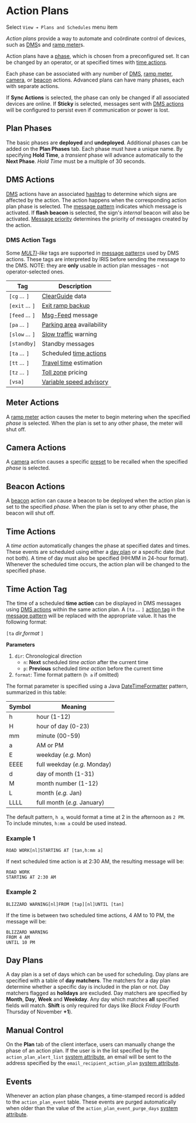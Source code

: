 # Action Plans

Select `View ➔ Plans and Schedules` menu item

*Action plans* provide a way to automate and coördinate control of devices, such
as [DMS]s and [ramp meter]s.

Action plans have a [phase](#plan-phases), which is chosen from a preconfigured
set.  It can be changed by an operator, or at specified times with
[time actions](#time-actions).

Each phase can be associated with any number of [DMS](#dms-actions),
[ramp meter](#meter-actions), [camera](#camera-actions), or
[beacon](#beacon-actions) actions.  Advanced plans can have many phases, each
with separate actions.

If **Sync Actions** is selected, the phase can only be changed if all associated
devices are online.  If **Sticky** is selected, messages sent with
[DMS actions](#dms-actions) will be configured to persist even if communication
or power is lost.

## Plan Phases

The basic phases are **deployed** and **undeployed**.  Additional phases can be
added on the **Plan Phases** tab.  Each phase must have a unique name.
By specifying **Hold Time**, a *transient* phase will advance automatically to
the **Next Phase**.  *Hold Time* must be a multiple of 30 seconds.

## DMS Actions

[DMS] actions have an associated [hashtag] to determine which signs are
affected by the action.  The action happens when the corresponding action plan
phase is selected.  The [message pattern] indicates which message is activated.
If **flash beacon** is selected, the sign's _internal_ beacon will also be
activated.  [Message priority] determines the priority of messages created by
the action.

### DMS Action Tags

Some *[MULTI]-like* tags are supported in [message pattern]s used by DMS
actions.  These tags are interpreted by IRIS before sending the message to the
DMS.  NOTE: they are **only** usable in action plan messages - not
operator-selected ones.

Tag              | Description
-----------------|------------------
`[cg` *…* `]`    | [ClearGuide] data
`[exit` *…* `]`  | [Exit ramp backup]
`[feed` *…* `]`  | [Msg-Feed] message
`[pa` *…* `]`    | [Parking area] availability
`[slow` *…* `]`  | [Slow traffic] warning
`[standby]`      | Standby messages
`[ta` *…* `]`    | Scheduled [time actions](#time-action-tag)
`[tt` *…* `]`    | [Travel time] estimation
`[tz` *…* `]`    | [Toll zone] pricing
`[vsa]`          | [Variable speed advisory]

## Meter Actions

A [ramp meter] action causes the meter to begin metering when the specified
*phase* is selected.  When the plan is set to any other phase, the meter will
shut off.

## Camera Actions

A [camera] action causes a specific [preset] to be recalled when the specified
*phase* is selected.

## Beacon Actions

A [beacon] action can cause a beacon to be deployed when the action plan is set
to the specified *phase*.  When the plan is set to any other phase, the beacon
will shut off.

## Time Actions

A *time action* automatically changes the phase at specified dates and times.
These events are scheduled using either a [day plan](#day-plans) or a specific
date (but not both).  A time of day must also be specified (HH:MM in 24-hour
format).  Whenever the scheduled time occurs, the action plan will be changed to
the specified phase.

## Time Action Tag

The time of a scheduled **time action** can be displayed in DMS messages using
[DMS actions](#dms-actions) within the same action plan.  A `[ta` *…* `]`
[action tag](#dms-action-tag) in the [message pattern] will be replaced with the
appropriate value.  It has the following format:

`[ta` *dir*,*format* `]`

**Parameters**

1. `dir`: Chronological direction
   - `n`: **Next** scheduled *time action* after the current time
   - `p`: **Previous** scheduled *time action* before the current time
2. `format`: Time format pattern (`h a` if omitted)

The format parameter is specified using a Java [DateTimeFormatter] pattern,
summarized in this table:

Symbol | Meaning
-------|------------
h      | hour (1-12)
H      | hour of day (0-23)
mm     | minute (00-59)
a      | AM or PM
E      | weekday (*e.g.* Mon)
EEEE   | full weekday (*e.g.* Monday)
d      | day of month (1-31)
M      | month number (1-12)
L      | month (*e.g.* Jan)
LLLL   | full month (*e.g.* January)

The default pattern, `h a`, would format a time at 2 in the afternoon as `2 PM`.
To include minutes, `h:mm a` could be used instead.

### Example 1

```
ROAD WORK[nl]STARTING AT [tan,h:mm a]
```

If next scheduled time action is at 2:30 AM, the resulting message will be:

```
ROAD WORK
STARTING AT 2:30 AM
```

### Example 2

```
BLIZZARD WARNING[nl]FROM [tap][nl]UNTIL [tan]
```

If the time is between two scheduled time actions, 4 AM to 10 PM, the message
will be:

```
BLIZZARD WARNING
FROM 4 AM
UNTIL 10 PM
```

## Day Plans

A day plan is a set of days which can be used for scheduling.  Day plans are
specified with a table of **day matchers**.  The matchers for a day plan
determine whether a specific day is included in the plan or not.  Day matchers
flagged as **holidays** are excluded.  Day matchers are specified by **Month**,
**Day**, **Week** and **Weekday**.  Any day which matches **all** specified
fields will match.  **Shift** is only required for days like *Black Friday*
(Fourth Thursday of November **+1**).

## Manual Control

On the **Plan** tab of the client interface, users can manually change the phase
of an action plan.  If the user is in the list specified by the
`action_plan_alert_list` [system attribute], an email will be sent to the
address specified by the `email_recipient_action_plan` [system attribute].

## Events

Whenever an action plan phase changes, a time-stamped record is added to the
`action_plan_event` table.  These events are purged automatically when older
than the value of the `action_plan_event_purge_days` [system attribute].


[beacon]: beacons.html
[camera]: cameras.html
[ClearGuide]: clearguide.html
[DateTimeFormatter]: https://docs.oracle.com/javase/8/docs/api/java/time/format/DateTimeFormatter.html
[DMS]: dms.html
[exit ramp backup]: exit_backup.html
[hashtag]: hashtags.html
[message pattern]: message_patterns.html
[message priority]: dms.html#message-priority
[Msg-Feed]: protocols.html#msg-feed
[MULTI]: multi.html
[Parking area]: parking_areas.html
[preset]: cameras.html#presets
[ramp meter]: ramp_meters.html
[Slow traffic]: slow_warning.html
[Variable speed advisory]: vsa.html
[Toll zone]: tolling.html
[Travel time]: travel_time.html
[system attribute]: system_attributes.html
